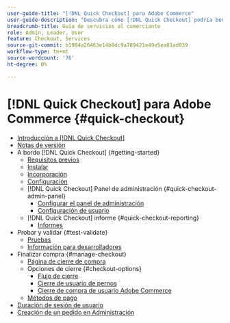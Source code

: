 ```yaml
---
user-guide-title: "[!DNL Quick Checkout] para Adobe Commerce"
user-guide-description: "Descubra cómo [!DNL Quick Checkout] podría beneficiar a su instancia de Adobe Commerce y a cómo incorporar y configurar correctamente la extensión."
breadcrumb-title: Guía de servicios al comerciante
role: Admin, Leader, User
feature: Checkout, Services
source-git-commit: b1984a26463e14b8dc9a789421e49e5ea81ad039
workflow-type: tm+mt
source-wordcount: '76'
ht-degree: 0%

---
```



# [!DNL Quick Checkout] para Adobe Commerce {#quick-checkout}

- [Introducción a [!DNL Quick Checkout]](overview.md)
- [Notas de versión](release-notes.md)
- A bordo [!DNL Quick Checkout] {#getting-started}
   - [Requisitos previos](prerequisites.md)
   - [Instalar](install.md)
   - [Incorporación](onboarding.md)
   - [Configuración](settings-quick-checkout.md)
   - [!DNL Quick Checkout] Panel de administración {#quick-checkout-admin-panel}
      - [Configurar el panel de administración](admin-panel.md)
      - [Configuración de usuario](user-roles-setup.md)
   - [!DNL Quick Checkout] informe {#quick-checkout-reporting}
      - [Informes](reports.md)
- Probar y validar {#test-validate}
   - [Pruebas](testing.md)
   - [Información para desarrolladores](developer.md)
- Finalizar compra {#manage-checkout}
   - [Página de cierre de compra](checkout-page.md)
   - Opciones de cierre {#checkout-options}
      - [Flujo de cierre](checkout-flow.md)
      - [Cierre de usuario de pernos](checkout-bolt.md)
      - [Cierre de compra de usuario Adobe Commerce](checkout-adobe-commerce.md)
   - [Métodos de pago](payment-methods.md)
- [Duración de sesión de usuario](user-session-lifetime.md)
- [Creación de un pedido en Administración](create-order-admin.md)
